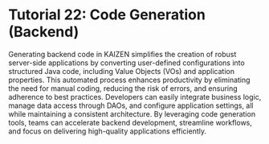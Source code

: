 # Tutorial 22: Code Generation (Backend)

Generating backend code in KAIZEN simplifies the creation of robust server-side applications by converting user-defined configurations into structured Java code, including Value Objects (VOs) and application properties. This automated process enhances productivity by eliminating the need for manual coding, reducing the risk of errors, and ensuring adherence to best practices. Developers can easily integrate business logic, manage data access through DAOs, and configure application settings, all while maintaining a consistent architecture. By leveraging code generation tools, teams can accelerate backend development, streamline workflows, and focus on delivering high-quality applications efficiently.

